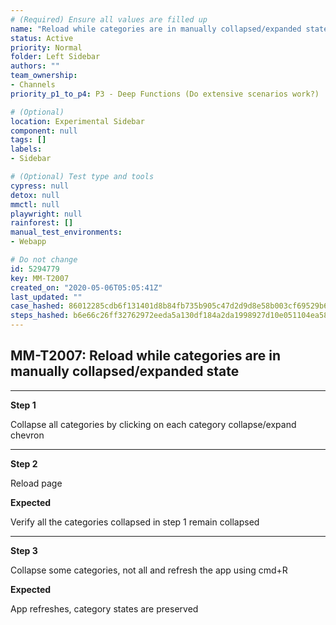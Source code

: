 ```yaml
---
# (Required) Ensure all values are filled up
name: "Reload while categories are in manually collapsed/expanded state"
status: Active
priority: Normal
folder: Left Sidebar
authors: ""
team_ownership: 
- Channels
priority_p1_to_p4: P3 - Deep Functions (Do extensive scenarios work?)

# (Optional)
location: Experimental Sidebar
component: null
tags: []
labels: 
- Sidebar

# (Optional) Test type and tools
cypress: null
detox: null
mmctl: null
playwright: null
rainforest: []
manual_test_environments: 
- Webapp

# Do not change
id: 5294779
key: MM-T2007
created_on: "2020-05-06T05:05:41Z"
last_updated: ""
case_hashed: 86012285cdb6f131401d8b84fb735b905c47d2d9d8e58b003cf69529b6da0b4df04a8733dca6549e4de4b8d8b7ba76bc
steps_hashed: b6e66c26ff32762972eeda5a130df184a2da1998927d10e051104ea58a133357c67f4ba3afd57ec5bb2d2099cd02e829
---
```


<!-- (Auto-generated) Based on frontmatter's "key" and "name" -->

## MM-T2007: Reload while categories are in manually collapsed/expanded state

---

**Step 1**

Collapse all categories by clicking on each category collapse/expand chevron

---

**Step 2**

Reload page

**Expected**

Verify all the categories collapsed in step 1 remain collapsed

---

**Step 3**

Collapse some categories, not all and refresh the app using cmd+R

**Expected**

App refreshes, category states are preserved
